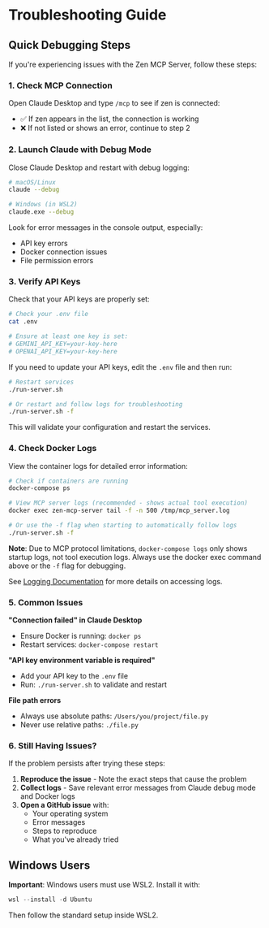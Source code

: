 # Troubleshooting Guide

## Quick Debugging Steps

If you're experiencing issues with the Zen MCP Server, follow these steps:

### 1. Check MCP Connection

Open Claude Desktop and type `/mcp` to see if zen is connected:
- ✅ If zen appears in the list, the connection is working
- ❌ If not listed or shows an error, continue to step 2

### 2. Launch Claude with Debug Mode

Close Claude Desktop and restart with debug logging:

```bash
# macOS/Linux
claude --debug

# Windows (in WSL2)
claude.exe --debug
```

Look for error messages in the console output, especially:
- API key errors
- Docker connection issues
- File permission errors

### 3. Verify API Keys

Check that your API keys are properly set:

```bash
# Check your .env file
cat .env

# Ensure at least one key is set:
# GEMINI_API_KEY=your-key-here
# OPENAI_API_KEY=your-key-here
```

If you need to update your API keys, edit the `.env` file and then run:

```bash
# Restart services
./run-server.sh

# Or restart and follow logs for troubleshooting
./run-server.sh -f
```

This will validate your configuration and restart the services.

### 4. Check Docker Logs

View the container logs for detailed error information:

```bash
# Check if containers are running
docker-compose ps

# View MCP server logs (recommended - shows actual tool execution)
docker exec zen-mcp-server tail -f -n 500 /tmp/mcp_server.log

# Or use the -f flag when starting to automatically follow logs
./run-server.sh -f
```

**Note**: Due to MCP protocol limitations, `docker-compose logs` only shows startup logs, not tool execution logs. Always use the docker exec command above or the `-f` flag for debugging.

See [Logging Documentation](logging.md) for more details on accessing logs.

### 5. Common Issues

**"Connection failed" in Claude Desktop**
- Ensure Docker is running: `docker ps`
- Restart services: `docker-compose restart`

**"API key environment variable is required"**
- Add your API key to the `.env` file
- Run: `./run-server.sh` to validate and restart

**File path errors**
- Always use absolute paths: `/Users/you/project/file.py`
- Never use relative paths: `./file.py`

### 6. Still Having Issues?

If the problem persists after trying these steps:

1. **Reproduce the issue** - Note the exact steps that cause the problem
2. **Collect logs** - Save relevant error messages from Claude debug mode and Docker logs
3. **Open a GitHub issue** with:
   - Your operating system
   - Error messages
   - Steps to reproduce
   - What you've already tried

## Windows Users

**Important**: Windows users must use WSL2. Install it with:

```powershell
wsl --install -d Ubuntu
```

Then follow the standard setup inside WSL2.